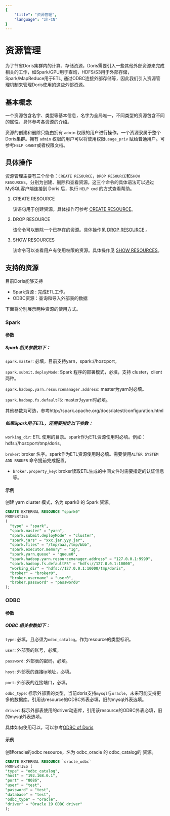 ```yaml
---
{
    "title": "资源管理",
    "language": "zh-CN"
}
---
```


<!-- 
Licensed to the Apache Software Foundation (ASF) under one
or more contributor license agreements.  See the NOTICE file
distributed with this work for additional information
regarding copyright ownership.  The ASF licenses this file
to you under the Apache License, Version 2.0 (the
"License"); you may not use this file except in compliance
with the License.  You may obtain a copy of the License at

  http://www.apache.org/licenses/LICENSE-2.0

Unless required by applicable law or agreed to in writing,
software distributed under the License is distributed on an
"AS IS" BASIS, WITHOUT WARRANTIES OR CONDITIONS OF ANY
KIND, either express or implied.  See the License for the
specific language governing permissions and limitations
under the License.
-->

# 资源管理

为了节省Doris集群内的计算、存储资源，Doris需要引入一些其他外部资源来完成相关的工作，如Spark/GPU用于查询，HDFS/S3用于外部存储，Spark/MapReduce用于ETL, 通过ODBC连接外部存储等，因此我们引入资源管理机制来管理Doris使用的这些外部资源。

## 基本概念

一个资源包含名字、类型等基本信息，名字为全局唯一，不同类型的资源包含不同的属性，具体参考各资源的介绍。

资源的创建和删除只能由拥有 `admin` 权限的用户进行操作。一个资源隶属于整个Doris集群。拥有 `admin` 权限的用户可以将使用权限`usage_priv` 赋给普通用户。可参考`HELP GRANT`或者权限文档。

## 具体操作

资源管理主要有三个命令：`CREATE RESOURCE`，`DROP RESOURCE`和`SHOW RESOURCES`，分别为创建、删除和查看资源。这三个命令的具体语法可以通过MySQL客户端连接到 Doris 后，执行 `HELP cmd` 的方式查看帮助。

1. CREATE RESOURCE

   该语句用于创建资源。具体操作可参考 [CREATE RESOURCE](../sql-manual/sql-reference/Data-Definition-Statements/Create/CREATE-RESOURCE.md)。

2. DROP RESOURCE

   该命令可以删除一个已存在的资源。具体操作见 [DROP RESOURCE](../sql-manual/sql-reference/Data-Definition-Statements/Drop/DROP-RESOURCE.md) 。

3. SHOW RESOURCES

   该命令可以查看用户有使用权限的资源。具体操作见  [SHOW RESOURCES](../sql-manual/sql-reference/Show-Statements/SHOW-RESOURCES.md)。

## 支持的资源

目前Doris能够支持

- Spark资源 : 完成ETL工作。
- ODBC资源：查询和导入外部表的数据

下面将分别展示两种资源的使用方式。

### Spark

#### 参数

##### Spark 相关参数如下：

`spark.master`: 必填，目前支持yarn，spark://host:port。

`spark.submit.deployMode`: Spark 程序的部署模式，必填，支持 cluster，client 两种。

`spark.hadoop.yarn.resourcemanager.address`: master为yarn时必填。

`spark.hadoop.fs.defaultFS`: master为yarn时必填。

其他参数为可选，参考http://spark.apache.org/docs/latest/configuration.html

##### 如果Spark用于ETL，还需要指定以下参数：

`working_dir`: ETL 使用的目录。spark作为ETL资源使用时必填。例如：hdfs://host:port/tmp/doris。

`broker`: broker 名字。spark作为ETL资源使用时必填。需要使用`ALTER SYSTEM ADD BROKER` 命令提前完成配置。

- `broker.property_key`: broker读取ETL生成的中间文件时需要指定的认证信息等。

#### 示例

创建 yarn cluster 模式，名为 spark0 的 Spark 资源。

```sql
CREATE EXTERNAL RESOURCE "spark0"
PROPERTIES
(
  "type" = "spark",
  "spark.master" = "yarn",
  "spark.submit.deployMode" = "cluster",
  "spark.jars" = "xxx.jar,yyy.jar",
  "spark.files" = "/tmp/aaa,/tmp/bbb",
  "spark.executor.memory" = "1g",
  "spark.yarn.queue" = "queue0",
  "spark.hadoop.yarn.resourcemanager.address" = "127.0.0.1:9999",
  "spark.hadoop.fs.defaultFS" = "hdfs://127.0.0.1:10000",
  "working_dir" = "hdfs://127.0.0.1:10000/tmp/doris",
  "broker" = "broker0",
  "broker.username" = "user0",
  "broker.password" = "password0"
);
```

### ODBC

#### 参数

##### ODBC 相关参数如下：

`type`: 必填，且必须为`odbc_catalog`。作为resource的类型标识。

`user`: 外部表的账号，必填。

`password`: 外部表的密码，必填。

`host`: 外部表的连接ip地址，必填。

`port`: 外部表的连接端口，必填。

`odbc_type`: 标示外部表的类型，当前doris支持`mysql`与`oracle`，未来可能支持更多的数据库。引用该resource的ODBC外表必填，旧的mysql外表选填。

`driver`: 标示外部表使用的driver动态库，引用该resource的ODBC外表必填，旧的mysql外表选填。

具体如何使用可以，可以参考[ODBC of Doris](../lakehouse/external-table/odbc.md)

#### 示例

创建oracle的odbc resource，名为 odbc_oracle 的 odbc_catalog的 资源。

```sql
CREATE EXTERNAL RESOURCE `oracle_odbc`
PROPERTIES (
"type" = "odbc_catalog",
"host" = "192.168.0.1",
"port" = "8086",
"user" = "test",
"password" = "test",
"database" = "test",
"odbc_type" = "oracle",
"driver" = "Oracle 19 ODBC driver"
);
```
